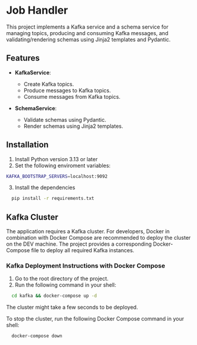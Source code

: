 # Job Handler

This project implements a Kafka service and a schema service for managing topics, producing and consuming Kafka messages, and validating/rendering schemas using Jinja2 templates and Pydantic.

## Features

- **KafkaService**:
  - Create Kafka topics.
  - Produce messages to Kafka topics.
  - Consume messages from Kafka topics.

- **SchemaService**:
  - Validate schemas using Pydantic.
  - Render schemas using Jinja2 templates.

## Installation
1. Install Python version 3.13 or later
2. Set the following enviroment variables:
  ```bash
  KAFKA_BOOTSTRAP_SERVERS=localhost:9092
```
3. Install the dependencies
```bash
  pip install -r requirements.txt
```

## Kafka Cluster
The application requires a Kafka cluster. For developers, Docker in combination with Docker Compose are recommended to deploy the cluster on the DEV machine. The project provides a corresponding Docker-Compose file to deploy all required Kafka instances.
### Kafka Deployment Instructions with Docker Compose
1. Go to the root directory of the project.
2. Run the following command in your shell:
```bash
  cd kafka && docker-compose up -d
```

The cluster might take a few seconds to be deployed.

To stop the cluster, run the following Docker Compose command in your shell:
```bash
  docker-compose down
```